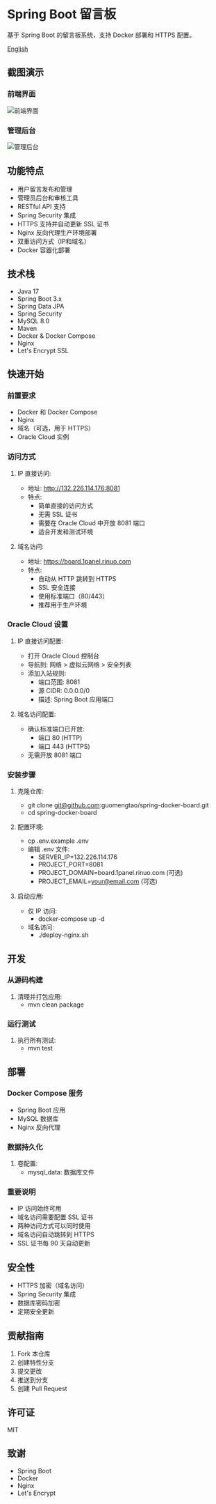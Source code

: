 # Spring Boot 留言板

基于 Spring Boot 的留言板系统，支持 Docker 部署和 HTTPS 配置。

[English](README.md)

## 截图演示

### 前端界面
![前端界面](docs/images/frontend.png)

### 管理后台
![管理后台](docs/images/admin.png)

## 功能特点
- 用户留言发布和管理
- 管理员后台和审核工具
- RESTful API 支持
- Spring Security 集成
- HTTPS 支持并自动更新 SSL 证书
- Nginx 反向代理生产环境部署
- 双重访问方式（IP和域名）
- Docker 容器化部署

## 技术栈
- Java 17
- Spring Boot 3.x
- Spring Data JPA
- Spring Security
- MySQL 8.0
- Maven
- Docker & Docker Compose
- Nginx
- Let's Encrypt SSL

## 快速开始

### 前置要求
- Docker 和 Docker Compose
- Nginx
- 域名（可选，用于 HTTPS）
- Oracle Cloud 实例

### 访问方式

1. IP 直接访问:
   - 地址: http://132.226.114.176:8081
   - 特点:
     * 简单直接的访问方式
     * 无需 SSL 证书
     * 需要在 Oracle Cloud 中开放 8081 端口
     * 适合开发和测试环境

2. 域名访问:
   - 地址: https://board.1panel.rinuo.com
   - 特点:
     * 自动从 HTTP 跳转到 HTTPS
     * SSL 安全连接
     * 使用标准端口（80/443）
     * 推荐用于生产环境

### Oracle Cloud 设置

1. IP 直接访问配置:
   - 打开 Oracle Cloud 控制台
   - 导航到: 网络 > 虚拟云网络 > 安全列表
   - 添加入站规则:
     * 端口范围: 8081
     * 源 CIDR: 0.0.0.0/0
     * 描述: Spring Boot 应用端口

2. 域名访问配置:
   - 确认标准端口已开放:
     * 端口 80 (HTTP)
     * 端口 443 (HTTPS)
   - 无需开放 8081 端口

### 安装步骤

1. 克隆仓库:
   - git clone git@github.com:guomengtao/spring-docker-board.git
   - cd spring-docker-board

2. 配置环境:
   - cp .env.example .env
   - 编辑 .env 文件:
     * SERVER_IP=132.226.114.176
     * PROJECT_PORT=8081
     * PROJECT_DOMAIN=board.1panel.rinuo.com (可选)
     * PROJECT_EMAIL=your@email.com (可选)

3. 启动应用:
   - 仅 IP 访问:
     * docker-compose up -d
   - 域名访问:
     * ./deploy-nginx.sh

## 开发

### 从源码构建
1. 清理并打包应用:
   - mvn clean package

### 运行测试
1. 执行所有测试:
   - mvn test

## 部署

### Docker Compose 服务
- Spring Boot 应用
- MySQL 数据库
- Nginx 反向代理

### 数据持久化
1. 卷配置:
   - mysql_data: 数据库文件

### 重要说明
- IP 访问始终可用
- 域名访问需要配置 SSL 证书
- 两种访问方式可以同时使用
- 域名访问自动跳转到 HTTPS
- SSL 证书每 90 天自动更新

## 安全性
- HTTPS 加密（域名访问）
- Spring Security 集成
- 数据库密码加密
- 定期安全更新

## 贡献指南
1. Fork 本仓库
2. 创建特性分支
3. 提交更改
4. 推送到分支
5. 创建 Pull Request

## 许可证
MIT

## 致谢
- Spring Boot
- Docker
- Nginx
- Let's Encrypt
